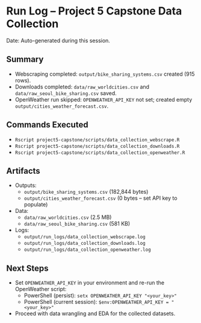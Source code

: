 # Run Log – Project 5 Capstone Data Collection

Date: Auto-generated during this session.

## Summary
- Webscraping completed: `output/bike_sharing_systems.csv` created (915 rows).
- Downloads completed: `data/raw_worldcities.csv` and `data/raw_seoul_bike_sharing.csv` saved.
- OpenWeather run skipped: `OPENWEATHER_API_KEY` not set; created empty `output/cities_weather_forecast.csv`.

## Commands Executed
- `Rscript project5-capstone/scripts/data_collection_webscrape.R`
- `Rscript project5-capstone/scripts/data_collection_downloads.R`
- `Rscript project5-capstone/scripts/data_collection_openweather.R`

## Artifacts
- Outputs:
  - `output/bike_sharing_systems.csv` (182,844 bytes)
  - `output/cities_weather_forecast.csv` (0 bytes – set API key to populate)
- Data:
  - `data/raw_worldcities.csv` (2.5 MB)
  - `data/raw_seoul_bike_sharing.csv` (581 KB)
- Logs:
  - `output/run_logs/data_collection_webscrape.log`
  - `output/run_logs/data_collection_downloads.log`
  - `output/run_logs/data_collection_openweather.log`

## Next Steps
- Set `OPENWEATHER_API_KEY` in your environment and re-run the OpenWeather script:
  - PowerShell (persist): `setx OPENWEATHER_API_KEY "<your_key>"`
  - PowerShell (current session): `$env:OPENWEATHER_API_KEY = "<your_key>"`
- Proceed with data wrangling and EDA for the collected datasets.